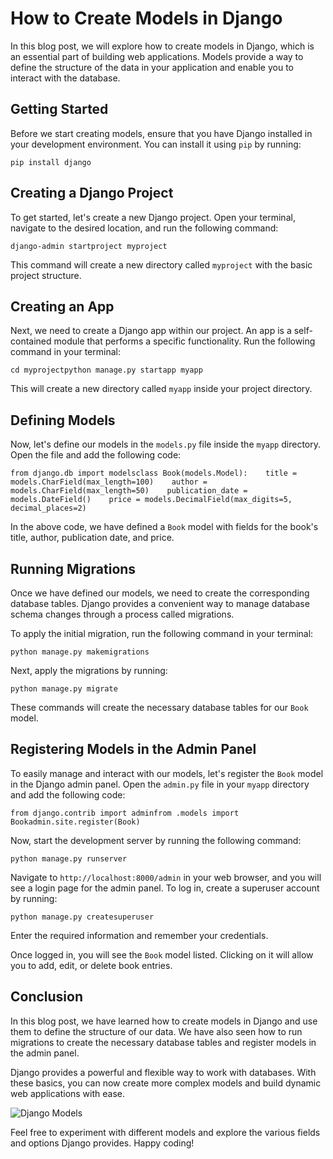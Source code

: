 # How to Create Models in Django

In this blog post, we will explore how to create models in Django, which is an essential part of building web applications. Models provide a way to define the structure of the data in your application and enable you to interact with the database.

## Getting Started

Before we start creating models, ensure that you have Django installed in your development environment. You can install it using `pip` by running:

    pip install django

## Creating a Django Project

To get started, let's create a new Django project. Open your terminal, navigate to the desired location, and run the following command:

    django-admin startproject myproject

This command will create a new directory called `myproject` with the basic project structure.

## Creating an App

Next, we need to create a Django app within our project. An app is a self-contained module that performs a specific functionality. Run the following command in your terminal:

    cd myprojectpython manage.py startapp myapp

This will create a new directory called `myapp` inside your project directory.

## Defining Models

Now, let's define our models in the `models.py` file inside the `myapp` directory. Open the file and add the following code:

    from django.db import modelsclass Book(models.Model):    title = models.CharField(max_length=100)    author = models.CharField(max_length=50)    publication_date = models.DateField()    price = models.DecimalField(max_digits=5, decimal_places=2)

In the above code, we have defined a `Book` model with fields for the book's title, author, publication date, and price.

## Running Migrations

Once we have defined our models, we need to create the corresponding database tables. Django provides a convenient way to manage database schema changes through a process called migrations.

To apply the initial migration, run the following command in your terminal:

    python manage.py makemigrations

Next, apply the migrations by running:

    python manage.py migrate

These commands will create the necessary database tables for our `Book` model.

## Registering Models in the Admin Panel

To easily manage and interact with our models, let's register the `Book` model in the Django admin panel. Open the `admin.py` file in your `myapp` directory and add the following code:

    from django.contrib import adminfrom .models import Bookadmin.site.register(Book)

Now, start the development server by running the following command:

    python manage.py runserver

Navigate to `http://localhost:8000/admin` in your web browser, and you will see a login page for the admin panel. To log in, create a superuser account by running:

    python manage.py createsuperuser

Enter the required information and remember your credentials.

Once logged in, you will see the `Book` model listed. Clicking on it will allow you to add, edit, or delete book entries.

## Conclusion

In this blog post, we have learned how to create models in Django and use them to define the structure of our data. We have also seen how to run migrations to create the necessary database tables and register models in the admin panel.

Django provides a powerful and flexible way to work with databases. With these basics, you can now create more complex models and build dynamic web applications with ease.

![Django Models](/path-to-image.png)

Feel free to experiment with different models and explore the various fields and options Django provides. Happy coding!
